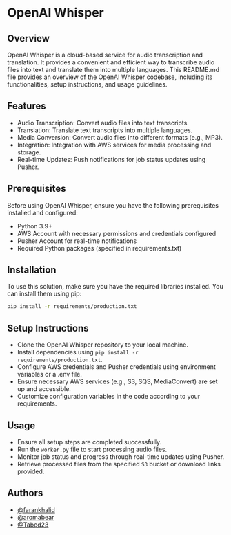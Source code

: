 
# OpenAI Whisper
## Overview
OpenAI Whisper is a cloud-based service for audio transcription and translation. It provides a convenient and efficient way to transcribe audio files into text and translate them into multiple languages. This README.md file provides an overview of the OpenAI Whisper codebase, including its functionalities, setup instructions, and usage guidelines.
## Features

- Audio Transcription: Convert audio files into text transcripts.
- Translation: Translate text transcripts into multiple languages.
- Media Conversion: Convert audio files into different formats (e.g., MP3).
- Integration: Integration with AWS services for media processing and storage.
- Real-time Updates: Push notifications for job status updates using Pusher.
## Prerequisites

Before using OpenAI Whisper, ensure you have the following prerequisites installed and configured:

- Python 3.9+
- AWS Account with necessary permissions and credentials configured
- Pusher Account for real-time notifications
- Required Python packages (specified in requirements.txt)
## Installation

To use this solution, make sure you have the required libraries installed. You can install them using pip:
```bash
pip install -r requirements/production.txt
```

## Setup Instructions
- Clone the OpenAI Whisper repository to your local machine.
- Install dependencies using `pip install -r requirements/production.txt`.
- Configure AWS credentials and Pusher credentials using environment variables or a .env file.
- Ensure necessary AWS services (e.g., S3, SQS, MediaConvert) are set up and accessible.
- Customize configuration variables in the code according to your requirements.
## Usage
- Ensure all setup steps are completed successfully.
- Run the `worker.py` file to start processing audio files.
- Monitor job status and progress through real-time updates using Pusher.
- Retrieve processed files from the specified `S3` bucket or download links provided.
## Authors

- [@farankhalid](https://www.github.com/farankhalid)
- [@aromabear](https://github.com/aromabear)
- [@Tabed23](https://github.com/Tabed23)



